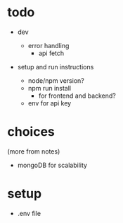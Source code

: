 # todo

* dev
  * error handling
    * api fetch

* setup and run instructions
  * node/npm version?
  * npm run install
    * for frontend and backend?
  * env for api key

# choices

(more from notes)
* mongoDB for scalability
  
# setup

* .env file